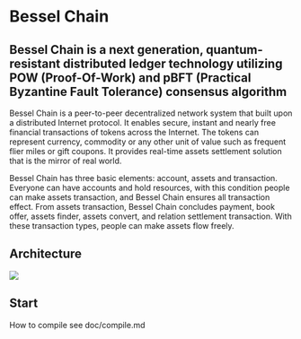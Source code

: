 # Bessel Chain

## Bessel Chain is a next generation, quantum-resistant distributed ledger technology utilizing POW (Proof-Of-Work) and pBFT (Practical Byzantine Fault Tolerance) consensus algorithm

Bessel Chain is a peer-to-peer decentralized network system that built upon a distributed Internet protocol. It enables secure, instant and nearly free financial transactions of tokens across the Internet. The tokens can represent currency, commodity or any other unit of value such as frequent flier miles or gift coupons. It provides real-time assets settlement solution that is the mirror of real world.


Bessel Chain has three basic elements: account, assets and transaction. Everyone can have accounts and hold resources, with this condition people can make assets transaction, and Bessel Chain ensures all transaction effect. From assets transaction, Bessel Chain concludes payment, book offer, assets finder, assets convert, and relation settlement transaction. With these transaction types, people can make assets flow freely.

## Architecture ##

![](images/architecture.png)


## Start ##

How to compile see doc/compile.md

